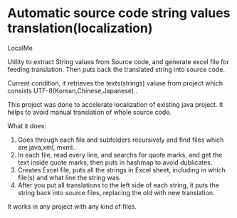 Automatic source code string values translation(localization)
=======

LocalMe

Utility to extract String values from Source code, and generate excel file for feeding translation. 
Then puts back the translated string  into source code.

Current condition, it retrieves the texts(strings) valuse from project which consists UTF-8(Korean,Chinese,Japanese)..

This project was done to accelerate localization of existing java project. 
It helps to avoid manual translation of whole source code.

What it does:

1) Goes through each file and subfolders recursively and find files which are java,xml, mxml..
2) In each file, read every line, and searchs for quote marks, and get the text inside quote marks, then puts in hashmap to avoid dublicates.
3) Creates Excel file, puts all the strings in Excel sheet, including in which file(s) and what line the string was.
4) After you put all translations to the left side of each string, it puts the string back into source files, replacing the old with new translation.

It works in any project with any kind of files. 
